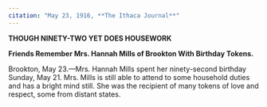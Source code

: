 ```yaml
---
citation: "May 23, 1916, **The Ithaca Journal**"
---
```

**THOUGH NINETY-TWO YET DOES HOUSEWORK**

**Friends Remember Mrs. Hannah Mills of Brookton With Birthday Tokens.**

Brookton, May 23.—Mrs. Hannah Mills spent her ninety-second birthday Sunday, May 21. Mrs. Mills is still able to attend to some household duties and has a bright mind still. She was the recipient of many tokens of love and respect, some from distant states.